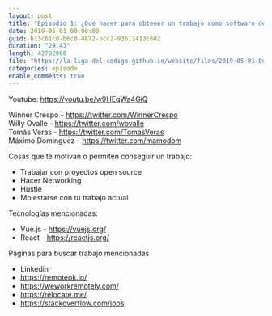 ```yaml
---
layout: post
title: "Episodio 1: ¿Que hacer para obtener un trabajo como software developer?"
date: 2019-05-01 00:00:00
guid: b13c61c0-b6c0-4872-bcc2-93611413c602
duration: "29:43"
length: 42792000
file: "https://la-liga-del-codigo.github.io/website/files/2019-05-01-Que-hacer-para-obtener-un-trabajo-como-software-developer.mp3"
categories: episode
enable_comments: true
---
```


Youtube: https://youtu.be/w9HEqWa4GiQ

Winner Crespo - https://twitter.com/WinnerCrespo
<br/>Willy Ovalle - https://twitter.com/wovalle
<br/>Tomás Veras - https://twitter.com/TomasVeras
<br/>Máximo Dominguez - https://twitter.com/mamodom

Cosas que te motivan o permiten conseguir un trabajo:
- Trabajar con proyectos open source
- Hacer Networking
- Hustle
- Molestarse con tu trabajo actual

Tecnologías mencionadas:
- Vue.js - https://vuejs.org/
- React - https://reactjs.org/

Páginas para buscar trabajo mencionadas
- Linkedin
- https://remoteok.io/
- https://weworkremotely.com/
- https://relocate.me/
- https://stackoverflow.com/jobs
